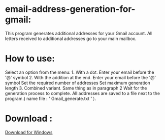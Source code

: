 # email-address-generation-for-gmail:

This program generates additional addresses for your Gmail account. All letters received to additional addresses go to your main mailbox.

# How to use:
  Select an option from the menu:
     1. With a dot.
      Enter your email before the '@' symbol
     2. With the addition at the end.
      Enter your email before the '@' symbol
      Set the required number of addresses
      Set maximum generation length
     3. Combined variant.
        Same thing as in paragraph 2
  Wait for the generation process to complete. All addresses are saved to a file next to the program.( name file : '      Gmail_generate.txt ' ).

# Download :

[Download for Windows](https://github.com/loci456/email-address-generation-for-gmail-/releases/download/0.1/genGmailV2.exe)
